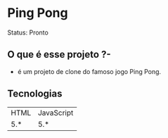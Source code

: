 <h1>Ping Pong</h1>

Status: Pronto

## O que é esse projeto ?-
+ é  um projeto de clone do famoso jogo Ping Pong.

## Tecnologias
<table>
    <tr>
    <td>HTML</td>
    <td>JavaScript</td>
    </tr>
    <tr>
    <td>5.*</td>
    <td>5.*</td>
    </tr>
</table>
